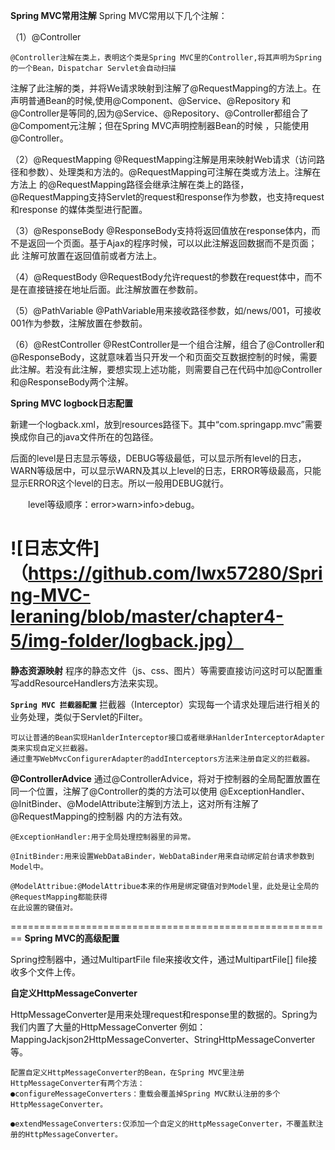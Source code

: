 **Spring MVC常用注解**
Spring MVC常用以下几个注解：

（1）@Controller

    @Controller注解在类上，表明这个类是Spring MVC里的Controller,将其声明为Spring的一个Bean，Dispatchar Servlet会自动扫描
 注解了此注解的类，并将We请求映射到注解了@RequestMapping的方法上。在声明普通Bean的时候,使用@Component、@Service、@Repository
 和@Controller是等同的,因为@Service、@Repository、@Controller都组合了@Compoment元注解；但在Spring MVC声明控制器Bean的时候
 ，只能使用@Controller。
 
（2）@RequestMapping
    @RequestMapping注解是用来映射Web请求（访问路径和参数）、处理类和方法的。@RequestMapping可注解在类或方法上。注解在方法上
 的@RequestMapping路径会继承注解在类上的路径，@RequestMapping支持Servlet的request和response作为参数，也支持request和response
 的媒体类型进行配置。
 
（3）@ResponseBody
    @ResponseBody支持将返回值放在response体内，而不是返回一个页面。基于Ajax的程序时候，可以以此注解返回数据而不是页面；此
 注解可放置在返回值前或者方法上。
 
（4）@RequestBody
    @RequestBody允许request的参数在request体中，而不是在直接链接在地址后面。此注解放置在参数前。
    
（5）@PathVariable
    @PathVariable用来接收路径参数，如/news/001，可接收001作为参数，注解放置在参数前。
    
（6）@RestController
    @RestController是一个组合注解，组合了@Controller和@ResponseBody，这就意味着当只开发一个和页面交互数据控制的时候，需要
 此注解。若没有此注解，要想实现上述功能，则需要自己在代码中加@Controller和@ResponseBody两个注解。
    
**Spring MVC logbock日志配置**

新建一个logback.xml，放到resources路径下。其中“com.springapp.mvc”需要换成你自己的java文件所在的包路径。

后面的level是日志显示等级，DEBUG等级最低，可以显示所有level的日志，WARN等级居中，可以显示WARN及其以上level的日志，ERROR等级最高，只能显示ERROR这个level的日志。所以一般用DEBUG就行。

　　level等级顺序：error>warn>info>debug。

![日志文件]（https://github.com/lwx57280/Spring-MVC-leraning/blob/master/chapter4-5/img-folder/logback.jpg）
=============================================================================
**静态资源映射**
程序的静态文件（js、css、图片）等需要直接访问这时可以配置重写addResourceHandlers方法来实现。

**`Spring MVC 拦截器配置`**
    拦截器（Interceptor）实现每一个请求处理后进行相关的业务处理，类似于Servlet的Filter。
    
    可以让普通的Bean实现HanlderInterceptor接口或者继承HanlderInterceptorAdapter类来实现自定义拦截器。
    通过重写WebMvcConfigurerAdapter的addInterceptors方法来注册自定义的拦截器。
    
    
**@ControllerAdvice**
    通过@ControllerAdvice，将对于控制器的全局配置放置在同一个位置，注解了@Controller的类的方法可以使用
    @ExceptionHandler、@InitBinder、@ModelAttribute注解到方法上，这对所有注解了@RequestMapping的控制器
    内的方法有效。
    
    @ExceptionHandler:用于全局处理控制器里的异常。
    
    @InitBinder:用来设置WebDataBinder，WebDataBinder用来自动绑定前台请求参数到Model中。
    
    @ModelAttribue:@ModelAttribue本来的作用是绑定键值对到Model里，此处是让全局的@RequestMapping都能获得
    在此设置的键值对。
 
========================================================
**Spring MVC的高级配置**

Spring控制器中，通过MultipartFile file来接收文件，通过MultipartFile[] file接收多个文件上传。

**自定义HttpMessageConverter**

HttpMessageConverter是用来处理request和response里的数据的。Spring为我们内置了大量的HttpMessageConverter
例如：MappingJackjson2HttpMessageConverter、StringHttpMessageConverter等。

    配置自定义HttpMessageConverter的Bean，在Spring MVC里注册HttpMessageConverter有两个方法：
    ●configureMessageConverters：重载会覆盖掉Spring MVC默认注册的多个HttpMessageConverter。
    
    ●extendMessageConverters:仅添加一个自定义的HttpMessageConverter，不覆盖默注册的HttpMessageConverter。
